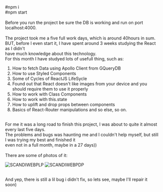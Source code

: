 #npm i<br>
#npm start<br>
<br>
Before you run the project be sure the DB is working and run on port localhost:4000.<br>
<br>
The project took me a five full work days, which is around 40hours in sum.<br>
BUT, before I even start it, I have spent around 3 weeks studying the React as I didn't<br>
have much knowledge about this technology.<br>
For this month I have studyed lots of usefull thing, such as: <br>
1) How to fetch Data using Apollo Client from GQueryDB<br>
2) How to use Styled Components<br>
3) Some of Cycles of ReactJS LifeSycle<br>
4) Found out that React doesn't like images from your device and you should require them to use it properly<br>
5) How to work with Class Components<br>
6) How to work with this.state<br>
7) How to uplift and drop props between components<br>
8) Basics of React-Router manipulations and so else, so on. <br>
<br>
For me it was a long road to finish this project, I was about to quite it almost every last five days.<br>
The problems and bugs was haunting me and I couldn't help myself, but still I was trying my best and finished it <br>
even not in a full month, maybe in a 27 days))<br>
<br>
There are some of photos of it:<br>

![SCANDIWEBPLP](https://user-images.githubusercontent.com/87814580/167910967-a3d0274d-8d60-4aa1-befd-742f4d662f94.jpeg)
![SCANDIWEBPDP](https://user-images.githubusercontent.com/87814580/167911037-5deedaf1-7594-4dc6-9f6b-6a1d2dbff8b9.jpeg)



<br>
And yep, there is still a lil bug i didn't fix, so lets see, maybe I'll repair it soon)<br>
